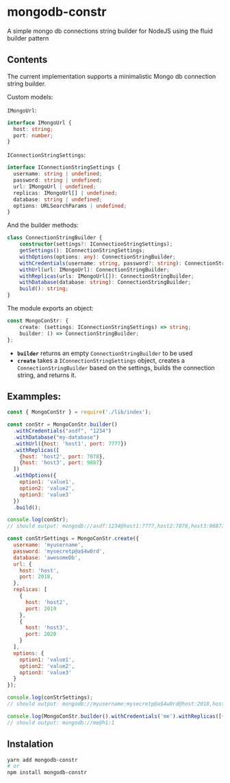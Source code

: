 # mongodb-constr
A simple mongo db connections string builder for NodeJS using the fluid builder pattern

## Contents
The current implementation supports a minimalistic Mongo db connection string builder.

Custom models:

`IMongoUrl`:
```typescript
interface IMongoUrl {
  host: string;
  port: number;
}
```

`IConnectionStringSettings`:
```typescript
interface IConnectionStringSettings {
  username: string | undefined;
  password: string | undefined;
  url: IMongoUrl | undefined;
  replicas: IMongoUrl[] | undefined;
  database: string | undefined;
  options: URLSearchParams | undefined;
}
```

And the builder methods:
```typescript
class ConnectionStringBuilder {
    constructor(settings?: IConnectionStringSettings);
    getSettings(): IConnectionStringSettings;
    withOptions(options: any): ConnectionStringBuilder;
    withCredentials(username: string, password?: string): ConnectionStringBuilder;
    withUrl(url: IMongoUrl): ConnectionStringBuilder;
    withReplicas(urls: IMongoUrl[]): ConnectionStringBuilder;
    withDatabase(database: string): ConnectionStringBuilder;
    build(): string;
}
```

The module exports an object:
```typescript
const MongoConStr: {
    create: (settings: IConnectionStringSettings) => string;
    builder: () => ConnectionStringBuilder;
};
```

- **`builder`** returns an empty `ConnectionStringBuilder` to be used
- **`create`** takes a `IConnectionStringSettings` object, creates a `ConnectionStringBuilder` based on the settings, builds the connection string, and returns it.

## Exammples:
```javascript
const { MongoConStr } = require('./lib/index');

const conStr = MongoConStr.builder()
  .withCredentials("asdf", "1234")
  .withDatabase("my-database")
  .withUrl({host: 'host1', port: 7777})
  .withReplicas([
    {host: 'host2', port: 7878},
    {host: 'host3', port: 9887}
  ])
  .withOptions({
    option1: 'value1',
    option2: 'value2',
    option3: 'value3'
  })
  .build();

console.log(conStr);
// should output: mongodb://asdf:1234@host1:7777,host2:7878,host3:9887/my-database?option1=value1&option2=value2&option3=value3

const conStrSettings = MongoConStr.create({
  username: 'myusername',
  password: 'mysecretp@a$4w0rd',
  database: 'awesomeDb',
  url: {
    host: 'host',
    port: 2018,
  },
  replicas: [
    {
      host: 'host2',
      port: 2019
    },
    {
      host: 'host3',
      port: 2020
    }
  ],
  options: {
    option1: 'value1',
    option2: 'value2',
    option3: 'value3'
  }
});

console.log(conStrSettings);
// should output: mongodb://myusername:mysecretp@a$4w0rd@host:2018,host2:2019,host3:2020/awesomeDb?option1=value1&option2=value2&option3=value3

console.log(MongoConStr.builder().withCredentials('me').withReplicas([{host:'h1', port:1}]).build());
// should output: mongodb://me@h1:1
```

## Instalation 
```bash
yarn add mongodb-constr
# or
npm install mongodb-constr
```
